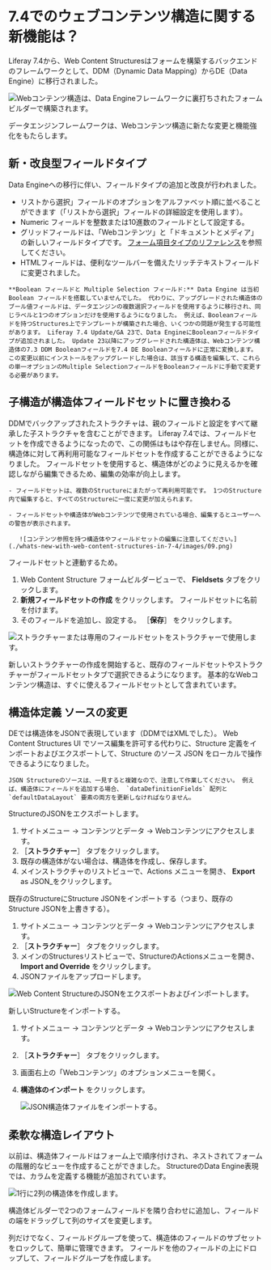 # 7.4でのウェブコンテンツ構造に関する新機能は？

Liferay 7.4から、Web Content Structuresはフォームを構築するバックエンドのフレームワークとして、DDM（Dynamic Data Mapping）からDE（Data Engine）に移行されました。

![Webコンテンツ構造は、Data Engineフレームワークに裏打ちされたフォームビルダーで構築されます。](./whats-new-with-web-content-structures-in-7-4/images/04.png)

データエンジンフレームワークは、Webコンテンツ構造に新たな変更と機能強化をもたらします。

## 新・改良型フィールドタイプ

Data Engineへの移行に伴い、フィールドタイプの追加と改良が行われました。

- リストから選択」フィールドのオプションをアルファベット順に並べることができます（「リストから選択」フィールドの詳細設定を使用します）。
- Numeric フィールドを整数または10進数のフィールドとして設定する。
- グリッドフィールドは、「Webコンテンツ」と「ドキュメントとメディア」の新しいフィールドタイプです。 [フォーム項目タイプのリファレンス](../../../process-automation/forms/creating-and-managing-forms/forms-field-types-reference.md)を参照してください。
- HTMLフィールドは、便利なツールバーを備えたリッチテキストフィールドに変更されました。

```{warning}
**Boolean フィールドと Multiple Selection フィールド:** Data Engine は当初 Boolean フィールドを搭載していませんでした。 代わりに、アップグレードされた構造体のブール値フィールドは、データエンジンの複数選択フィールドを使用するように移行され、同じラベルと1つのオプションだけを使用するようになりました。 例えば、Booleanフィールドを持つStructures上でテンプレートが構築された場合、いくつかの問題が発生する可能性があります。 Liferay 7.4 Update/GA 23で、Data EngineにBooleanフィールドタイプが追加されました。 Update 23以降にアップグレードされた構造体は、Webコンテンツ構造体の7.3 DDM Booleanフィールドを7.4 DE Booleanフィールドに正常に変換します。 この変更以前にインストールをアップグレードした場合は、該当する構造を編集して、これらの単一オプションのMultiple SelectionフィールドをBooleanフィールドに手動で変更する必要があります。 
```

## 子構造が構造体フィールドセットに置き換わる

DDMでバックアップされたストラクチャは、親のフィールドと設定をすべて継承した子ストラクチャを含むことができます。 Liferay 7.4では、フィールドセットを作成できるようになったので、この関係はもはや存在しません。同様に、構造体に対して再利用可能なフィールドセットを作成することができるようになりました。 フィールドセットを使用すると、構造体がどのように見えるかを確認しながら編集できるため、編集の効率が向上します。

```{warning}
- フィールドセットは、複数のStructureにまたがって再利用可能です。 1つのStructure内で編集すると、すべてのStructureに一度に変更が加えられます。

- フィールドセットや構造体がWebコンテンツで使用されている場合、編集するとユーザーへの警告が表示されます。

   ![コンテンツ参照を持つ構造体やフィールドセットの編集に注意してください。](./whats-new-with-web-content-structures-in-7-4/images/09.png)
```

フィールドセットと連動するため。

1. Web Content Structure フォームビルダービューで、 **Fieldsets** タブをクリックします。
1. **新規フィールドセットの作成** をクリックします。 フィールドセットに名前を付けます。
1. そのフィールドを追加し、設定する。 ［**保存**］ をクリックします。

![ストラクチャーまたは専用のフィールドセットをストラクチャーで使用します。](./whats-new-with-web-content-structures-in-7-4/images/07.png)

新しいストラクチャーの作成を開始すると、既存のフィールドセットやストラクチャーがフィールドセットタブで選択できるようになります。 基本的なWebコンテンツ構造は、すぐに使えるフィールドセットとして含まれています。

## 構造体定義 ソースの変更

DEでは構造体をJSONで表現しています（DDMではXMLでした）。 Web Content Structures UI でソース編集を許可する代わりに、Structure 定義をインポートおよびエクスポートして、Structure のソース JSON をローカルで操作できるようになりました。

```{warning} 
JSON Structureのソースは、一見すると複雑なので、注意して作業してください。 例えば、構造体にフィールドを追加する場合、 `dataDefinitionFields` 配列と `defaultDataLayout` 要素の両方を更新しなければなりません。 
```

StructureのJSONをエクスポートします。

1. サイトメニュー &rarr; コンテンツとデータ &rarr; Webコンテンツにアクセスします。
1. ［**ストラクチャー**］ タブをクリックします。
1. 既存の構造体がない場合は、構造体を作成し、保存します。
1. メインストラクチャのリストビューで、Actions メニューを開き、 **Export** as JSON_をクリックします。

既存のStructureにStructure JSONをインポートする（つまり、既存のStructure JSONを上書きする）。

1. サイトメニュー &rarr; コンテンツとデータ &rarr; Webコンテンツにアクセスします。
1. ［**ストラクチャー**］ タブをクリックします。
1. メインのStructuresリストビューで、StructureのActionsメニューを開き、 **Import and Override** をクリックします。
1. JSONファイルをアップロードします。

![Web Content StructureのJSONをエクスポートおよびインポートします。](./whats-new-with-web-content-structures-in-7-4/images/01.png)

新しいStructureをインポートする。

1. サイトメニュー &rarr; コンテンツとデータ &rarr; Webコンテンツにアクセスします。
1. ［**ストラクチャー**］ タブをクリックします。
1. 画面右上の「Webコンテンツ」のオプションメニューを開く。
1. **構造体のインポート** をクリックします。

   ![JSON構造体ファイルをインポートする。](./whats-new-with-web-content-structures-in-7-4/images/02.png)

## 柔軟な構造レイアウト

以前は、構造体フィールドはフォーム上で順序付けされ、ネストされてフォームの階層的なビューを作成することができました。 StructureのData Engine表現では、カラムを定義する機能が追加されています。

![1行に2列の構造体を作成します。](./whats-new-with-web-content-structures-in-7-4/images/08.png)

構造体ビルダーで2つのフォームフィールドを隣り合わせに追加し、フィールドの端をドラッグして列のサイズを変更します。

列だけでなく、フィールドグループを使って、構造体のフィールドのサブセットをロックして、簡単に管理できます。 フィールドを他のフィールドの上にドロップして、フィールドグループを作成します。
